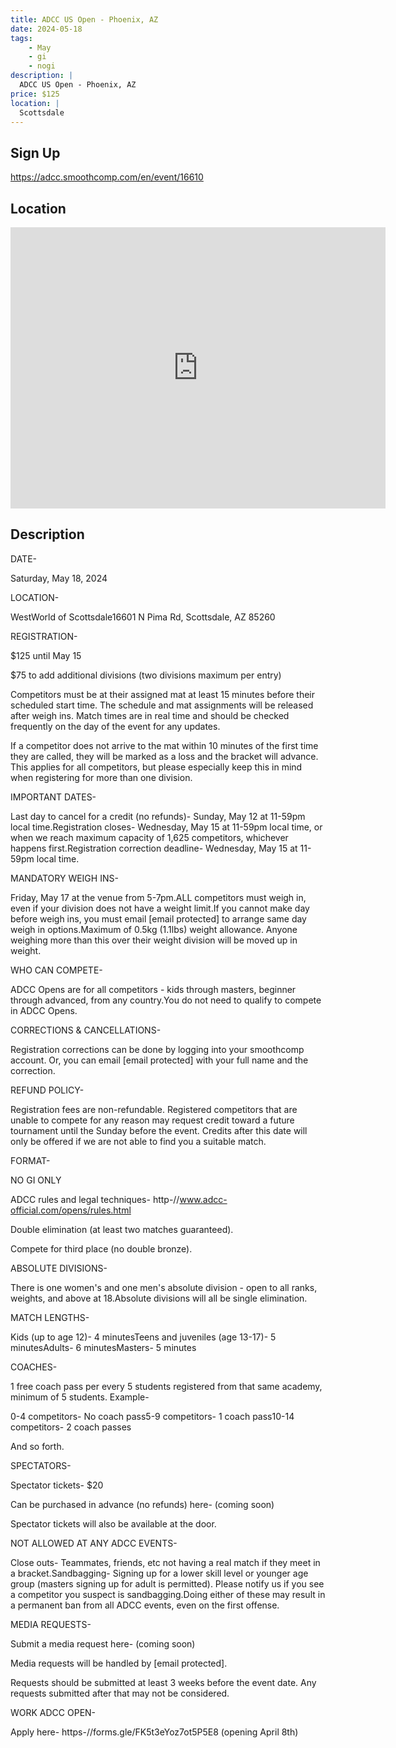 ```yaml
---
title: ADCC US Open - Phoenix, AZ
date: 2024-05-18
tags:
    - May
    - gi 
    - nogi 
description: |
  ADCC US Open - Phoenix, AZ
price: $125
location: |
  Scottsdale
---
```

## Sign Up
https://adcc.smoothcomp.com/en/event/16610

## Location
<iframe src="https://www.google.com/maps/embed?pb=!1m18!1m12!1m3!1d12345.6789!2d-111.8894950!3d33.6363028!2m3!1f0!2f0!3f0!3m2!1i1024!2i768!4f13.1!3m3!1m2!1s0x0%3A0x0!2z33.6363028!5e0!3m2!1sen!2sus!4v1234567890" width="600" height="450" style="border:0;" allowfullscreen="" loading="lazy"></iframe>

## Description
DATE-


Saturday, May 18, 2024


LOCATION-


WestWorld of Scottsdale16601 N Pima Rd, Scottsdale, AZ 85260


REGISTRATION-


$125 until May 15


$75 to add additional divisions (two divisions maximum per entry)


Competitors must be at their assigned mat at least 15 minutes before their scheduled start time. The schedule and mat assignments will be released after weigh ins. Match times are in real time and should be checked frequently on the day of the event for any updates.


If a competitor does not arrive to the mat within 10 minutes of the first time they are called, they will be marked as a loss and the bracket will advance. This applies for all competitors, but please especially keep this in mind when registering for more than one division.


IMPORTANT DATES-


Last day to cancel for a credit (no refunds)- Sunday, May 12 at 11-59pm local time.Registration closes- Wednesday, May 15 at 11-59pm local time, or when we reach maximum capacity of 1,625 competitors, whichever happens first.Registration correction deadline- Wednesday, May 15 at 11-59pm local time.


MANDATORY WEIGH INS-


Friday, May 17 at the venue from 5-7pm.ALL competitors must weigh in, even if your division does not have a weight limit.If you cannot make day before weigh ins, you must email [email protected] to arrange same day weigh in options.Maximum of 0.5kg (1.1lbs) weight allowance. Anyone weighing more than this over their weight division will be moved up in weight.


WHO CAN COMPETE-


ADCC Opens are for all competitors - kids through masters, beginner through advanced, from any country.You do not need to qualify to compete in ADCC Opens.


CORRECTIONS & CANCELLATIONS-


Registration corrections can be done by logging into your smoothcomp account. Or, you can email [email protected] with your full name and the correction.


REFUND POLICY-


Registration fees are non-refundable. Registered competitors that are unable to compete for any reason may request credit toward a future tournament until the Sunday before the event. Credits after this date will only be offered if we are not able to find you a suitable match.


FORMAT-



NO GI ONLY


ADCC rules and legal techniques- http-//www.adcc-official.com/opens/rules.html


Double elimination (at least two matches guaranteed).


Compete for third place (no double bronze).



ABSOLUTE DIVISIONS-


There is one women's and one men's absolute division - open to all ranks, weights, and above at 18.Absolute divisions will all be single elimination.


MATCH LENGTHS-


Kids (up to age 12)- 4 minutesTeens and juveniles (age 13-17)- 5 minutesAdults- 6 minutesMasters- 5 minutes


COACHES-


1 free coach pass per every 5 students registered from that same academy, minimum of 5 students. Example-


0-4 competitors- No coach pass5-9 competitors- 1 coach pass10-14 competitors- 2 coach passes


And so forth.


SPECTATORS-


Spectator tickets- $20


Can be purchased in advance (no refunds) here- (coming soon)


Spectator tickets will also be available at the door.


NOT ALLOWED AT ANY ADCC EVENTS-


Close outs- Teammates, friends, etc not having a real match if they meet in a bracket.Sandbagging- Signing up for a lower skill level or younger age group (masters signing up for adult is permitted). Please notify us if you see a competitor you suspect is sandbagging.Doing either of these may result in a permanent ban from all ADCC events, even on the first offense.


MEDIA REQUESTS-


Submit a media request here- (coming soon)


Media requests will be handled by [email protected].


Requests should be submitted at least 3 weeks before the event date. Any requests submitted after that may not be considered.


WORK ADCC OPEN-


Apply here- https-//forms.gle/FK5t3eYoz7ot5P5E8 (opening April 8th)